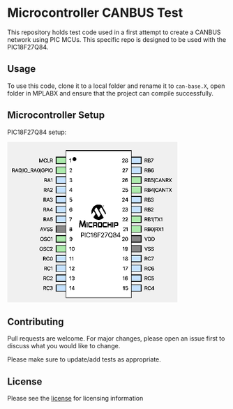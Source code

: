 # Microcontroller CANBUS Test

This repository holds test code used in a first attempt to create a CANBUS network using
PIC MCUs. This specific repo is designed to be used with the PIC18F27Q84.

## Usage

To use this code, clone it to a local folder and rename it to `can-base.X`, open
folder in MPLABX and ensure that the project can compile successfully.

## Microcontroller Setup

PIC18F27Q84 setup:

![PIC Setup](docs/images/pic_pinout.png)

## Contributing

Pull requests are welcome. For major changes, please open an issue first to discuss what you would like to change.

Please make sure to update/add tests as appropriate.

## License

Please see the [license](https://github.com/relectric-car-team/canbus-mcu-test/blob/main/LICENSE) for licensing information
